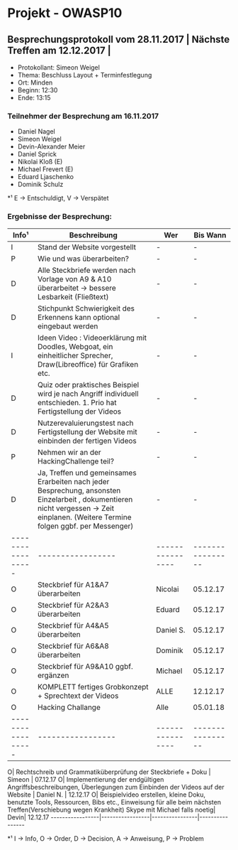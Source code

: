 ﻿# Projekt - OWASP10

## Besprechungsprotokoll vom 28.11.2017 | Nächste Treffen am 12.12.2017 |
* Protokollant: Simeon Weigel
* Thema: Beschluss Layout + Terminfestlegung 
* Ort: Minden
* Beginn: 12:30
* Ende: 13:15

### Teilnehmer der Besprechung am 16.11.2017
* Daniel Nagel
* Simeon Weigel
* Devin-Alexander Meier
* Daniel Sprick 
* Nikolai Kloß (E)
* Michael Frevert (E)
* Eduard Ljaschenko
* Dominik Schulz

*¹ E -> Entschuldigt, V -> Verspätet

### Ergebnisse der Besprechung:

Info¹ | Beschreibung | Wer | Bis Wann
----- | ------------ | --- | ----
 I| Stand der Website vorgestellt | - |- 
 P| Wie und was überarbeiten? |  -| -
 D| Alle Steckbriefe werden nach Vorlage von A9 & A10 überarbeitet -> bessere Lesbarkeit (Fließtext)| - | -
 D| Stichpunkt Schwierigkeit des Erkennens kann optional eingebaut werden| - | -
 I| Ideen Video : Videoerklärung mit Doodles, Webgoat, ein einheitlicher Sprecher, Draw(Libreoffice) für Grafiken etc.| - | -
 D| Quiz oder praktisches Beispiel wird je nach Angriff individuell entschieden. 1. Prio hat Fertigstellung der Videos| - | -
 D| Nutzerevaluierungstest nach Fertigstellung der Website mit einbinden der fertigen Videos| - | -
 P| Nehmen wir an der HackingChallenge teil? | - | -
 D| Ja, Treffen und gemeinsames Erarbeiten nach jeder Besprechung, ansonsten Einzelarbeit , dokumentieren nicht vergessen -> Zeit einplanen. (Weitere Termine folgen ggbf. per Messenger) | - | -
 -----------------|-----------------|----------------|----------------
 O| Steckbrief für A1&A7 überarbeiten | Nicolai | 05.12.17
 O| Steckbrief für A2&A3 überarbeiten | Eduard | 05.12.17
 O| Steckbrief für A4&A5 überarbeiten | Daniel S. | 05.12.17
 O| Steckbrief für A6&A8 überarbeiten | Dominik | 05.12.17
 O| Steckbrief für A9&A10 ggbf. ergänzen | Michael | 05.12.17
 O| KOMPLETT fertiges Grobkonzept + Sprechtext der Videos | ALLE | 12.12.17
 O| Hacking Challange | Alle | 05.01.18
 -----------------|-----------------|----------------|----------------

 O| Rechtschreib und Grammatiküberprüfung der Steckbriefe + Doku | Simeon | 07.12.17
 O| Implementierung der endgültigen Angriffsbeschreibungen, Überlegungen zum Einbinden der Videos auf der Website | Daniel N. | 12.12.17
 O| Beispielvideo erstellen, kleine Doku, benutzte Tools, Ressourcen, Bibs etc.,  Einweisung für alle beim nächsten Treffen(Verschiebung wegen Krankheit) Skype mit Michael falls noetig| Devin| 12.12.17
 -----------------|-----------------|----------------|----------------

*¹ I -> Info, O -> Order, D -> Decision, A -> Anweisung, P -> Problem